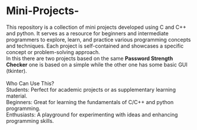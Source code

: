 # Mini-Projects-
This repository is a collection of mini projects developed using C and C++ and python. It serves as a resource for beginners and intermediate programmers to explore, learn, and practice various programming concepts and techniques. Each project is self-contained and showcases a specific concept or problem-solving approach.
<br>
In this there are two projects based on the same <b>Password Strength Checker</b> one is based on a simple while the other one has some basic GUI (tkinter).
<br>
<br>
Who Can Use This?
<br>
Students: Perfect for academic projects or as supplementary learning material.
<br>
Beginners: Great for learning the fundamentals of C/C++ and python programming.
<br>
Enthusiasts: A playground for experimenting with ideas and enhancing programming skills.
